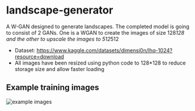 # landscape-generator
A W-GAN designed to generate landscapes. The completed model is going to consist of 2 GANs. One is a WGAN to create the 
images of size 128*128 and the other to upscale the images to 512*512

* Dataset: https://www.kaggle.com/datasets/dimensi0n/lhq-1024?resource=download
* All images have been resized using python code to 128*128 to reduce storage size and allow faster loading

## Example training images 
![example images](https://www.googleapis.com/download/storage/v1/b/kaggle-user-content/o/inbox%2F11732540%2Fe8a3b36bf12e5ee8329286db12a06013%2Frytjerthe.png?generation=1691700598638605&alt=media "example images")